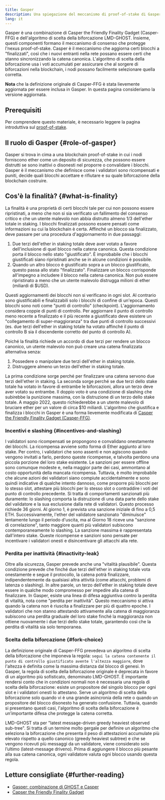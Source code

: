 ```yaml
---
title: Gasper
description: Una spiegazione del meccanismo di proof-of-stake di Gasper.
lang: it
---
```


Gasper è una combinazione di Casper the Friendly Finality Gadget (Casper-FFG) e dell'algoritmo di scelta della biforcazione LMD-GHOST. Insieme, questi componenti formano il meccanismo di consenso che protegge l'nexus proof-of-stake. Casper è il meccanismo che aggiorna certi blocchi a "finalizzati", così che i nuovi entranti nella rete possano essere certi che stanno sincronizzando la catena canonica. L'algoritmo di scelta della biforcazione usa i voti accumulati per assicurare che al sorgere di biforcazioni nella blockchain, i nodi possano facilmente selezionare quella corretta.

**Nota** che la definizione originale di Casper-FFG è stata lievemente aggiornata per essere inclusa in Gasper. In questa pagina consideriamo la versione aggiornata.

## Prerequisiti

Per comprendere questo materiale, è necessario leggere la pagina introduttiva sul [proof-of-stake](/developers/docs/consensus-mechanisms/pos/).

## Il ruolo di Gasper {#role-of-gasper}

Gasper si trova in cima a una blockchain proof-of-stake in cui i nodi forniscono ether come un deposito di sicurezza, che possono essere distrutti se sono inattivi o disonesti nel proporre o convalidare i blocchi. Gasper è il meccanismo che definisce come i validatori sono ricompensati e puniti, decide quali blocchi accettare e rifiutare e su quale biforcazione della blockchain costruire.

## Cos'è la finalità? {#what-is-finality}

La finalità è una proprietà di certi blocchi tale per cui non possono essere ripristinati, a meno che non si sia verificato un fallimento del consenso critico e che un utente malevolo non abbia distrutto almeno 1/3 dell'ether totale in staking. I blocchi finalizzati possono essere pensati come informazioni su cui la blockchain è certa. Affinché un blocco sia finalizzato, deve passare per una procedura d'aggiornamento in due passaggi:

1. Due terzi dell'ether in staking totale deve aver votato a favore dell'inclusione di quel blocco nella catena canonica. Questa condizione porta il blocco nello stato "giustificato". È improbabile che i blocchi giustificati siano ripristinati anche se in alcune condizioni è possibile.
2. Quando un altro blocco è giustificato sopra a un blocco giustificato, questo passa allo stato "finalizzato". Finalizzare un blocco corrisponde all'impegno a includere il blocco nella catena canonica. Non può essere ripristinato a meno che un utente malevolo distrugga milioni di ether (miliardi di $USD).

Questi aggiornamenti dei blocchi non si verificano in ogni slot. Al contrario sono giustificabili e finalizzabili solo i blocchi di confine di un'epoca. Questi blocchi sono noti come "punti di controllo" (checkpoint). L'aggiornamento considera coppie di punti di controllo. Per aggiornare il punto di controllo meno recente a finalizzato e il più recente a giustificato deve esistere un "collegamento di super-maggioranza" tra due punti di controllo successivi (es. due terzi dell'ether in staking totale ha votato affinché il punto di controllo B sia il discendente corretto del punto di controllo A).

Poiché la finalità richiede un accordo di due terzi per rendere un blocco canonico, un utente malevolo non può creare una catena finalizzata alternativa senza:

1. Possedere o manipolare due terzi dell'ether in staking totale.
2. Distruggere almeno un terzo dell'ether in staking totale.

La prima condizione sorge perché per finalizzare una catena servono due terzi dell'ether in staking. La seconda sorge perché se due terzi dello stake totale ha votato in favore di entrambe le biforcazioni, allora un terzo deve aver votato su entrambe. Il doppio voto è una condizione di slashing che subirebbe la punizione massima, con la distruzione di un terzo dello stake totale. A maggio 2022, questo richiederebbe a un utente malevolo di bruciare ether per un valore di circa $10 miliardi. L'algoritmo che giustifica e finalizza i blocchi in Gasper è una forma lievemente modificata di [Casper the Friendly Finality Gadget (Casper-FFG)](https://arxiv.org/pdf/1710.09437.pdf).

### Incentivi e slashing {#incentives-and-slashing}

I validatori sono ricompensati se propongono e convalidano onestamente dei blocchi. La ricompensa avviene sotto forma di Ether aggiunto al loro stake. Per contro, i validatori che sono assenti e non agiscono quando vengono invitati a farlo, perdono queste ricompense, e talvolta perdono una piccola porzione del loro stake esistente. Le sanzioni per essere offline sono comunque modeste e, nella maggior parte dei casi, ammontano al costo opportunità della mancata ricompensa. Tuttavia, è molto improbabile che alcune azioni dei validatori siano compiute accidentalmente e sono quindi indicative di qualche intento dannoso, come proporre più blocchi per lo stesso slot, attestare più blocchi per lo stesso slot o contraddire i voti del punto di controllo precedente. Si tratta di comportamenti sanzionati più duramente: lo slashing comporta la distruzione di una data parte dello stake del validatore e la sua esclusione dalla rete di validatori. Questo processo richiede 36 giorni. Al giorno 1, è prevista una sanzione iniziale di fino a 0,5 ETH. Successivamente, l'ether del validatore sanzionato "diminuisce" lentamente lungo il periodo d'uscita, ma al Giorno 18 riceve una "sanzione di correlazione", tanto maggiore quanti più validatori subiscono contemporaneamente lo slashing. La sanzione massima è rappresentata dall'intero stake. Queste ricompense e sanzioni sono pensate per incentivare i validatori onesti e disincentivare gli attacchi alla rete.

### Perdita per inattività {#inactivity-leak}

Oltre alla sicurezza, Gasper prevede anche una "vitalità plausibile". Questa condizione prevede che finché due terzi dell'ether in staking totale vota onestamente e segue il protocollo, la catena potrà finalizzare, indipendentemente da qualsiasi altra attività (come attacchi, problemi di latenza o slashing). In altre parole, un terzo dell'ether in staking totale deve essere in qualche modo compromesso per impedire alla catena di finalizzare. In Gasper, esiste una linea di difesa aggiuntiva contro la perdita di vitalità, nota come "perdita per inattività". Questo meccanismo si attiva quando la catena non è riuscita a finalizzare per più di quattro epoche. I validatori che non stanno attestando attivamente alla catena di maggioranza subiscono una perdita graduale del loro stake finché la maggioranza non ottiene nuovamente i due terzi dello stake totale, garantendo così che la perdita di vitalità sia solo temporanea.

### Scelta della biforcazione {#fork-choice}

La definizione originale di Casper-FFG prevedeva un algoritmo di scelta della biforcazione che imponeva la regola: `segui la catena contenente il punto di controllo giustificato avente l'altezza maggiore`, dove l'altezza è definita come la massima distanza dal blocco di genesi. In Gasper, la regola di scelta della biforcazione originale è deprecata in favore di un algoritmo più sofisticato, denominato LMD-GHOST. È importante rendersi conto che in condizioni normali non è necessaria una regola di scelta della biforcazione: esiste un propositore del singolo blocco per ogni slot e i validatori onesti lo attestano. Serve un algoritmo di scelta della biforcazione solo quando vi è una grande asincronia della rete o quando un propositore del blocco disonesto ha generato confusione. Tuttavia, quando si presentano questi casi, l'algoritmo di scelta della biforcazione è un’importante difesa che protegge la catena corretta.

LMD-GHOST sta per "latest message-driven greedy heaviest observed sub-tree". Si tratta di un termine molto gergale per definire un algoritmo che seleziona la biforcazione che presenta il peso di attestazioni accumulate più elevato rispetto a quello canonico (greedy heaviest subtree) e che se vengono ricevuti più messaggi da un validatore, viene considerato solo l’ultimo (latest-message driveno). Prima di aggiungere il blocco più pesante alla sua catena canonica, ogni validatore valuta ogni blocco usando questa regola.

## Letture consigliate {#further-reading}

- [Gasper: combinazione di GHOST e Casper](https://arxiv.org/pdf/2003.03052.pdf)
- [Capser the Friendly Finality Gadget](https://arxiv.org/pdf/1710.09437.pdf)
